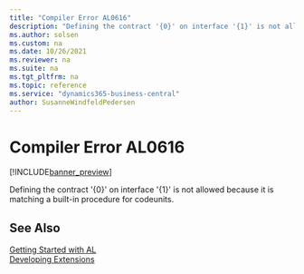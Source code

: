 ```yaml
---
title: "Compiler Error AL0616"
description: "Defining the contract '{0}' on interface '{1}' is not allowed because it is matching a built-in procedure for codeunits."
ms.author: solsen
ms.custom: na
ms.date: 10/26/2021
ms.reviewer: na
ms.suite: na
ms.tgt_pltfrm: na
ms.topic: reference
ms.service: "dynamics365-business-central"
author: SusanneWindfeldPedersen
---
```

[//]: # (START>DO_NOT_EDIT)
[//]: # (IMPORTANT:Do not edit any of the content between here and the END>DO_NOT_EDIT.)
[//]: # (Any modifications should be made in the .xml files in the ModernDev repo.)
# Compiler Error AL0616

[!INCLUDE[banner_preview](../includes/banner_preview.md)]

Defining the contract '{0}' on interface '{1}' is not allowed because it is matching a built-in procedure for codeunits.


[//]: # (IMPORTANT: END>DO_NOT_EDIT)
## See Also  
[Getting Started with AL](../devenv-get-started.md)  
[Developing Extensions](../devenv-dev-overview.md)  